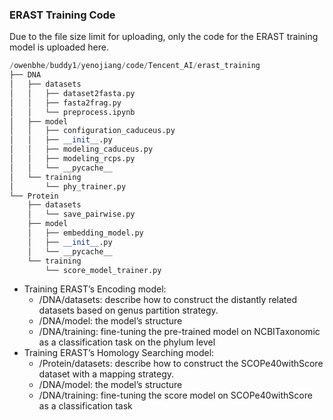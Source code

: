 ### ERAST Training Code

Due to the file size limit for uploading, only the code for the ERAST training model is uploaded here. 

```python
/owenbhe/buddy1/yenojiang/code/Tencent_AI/erast_training
├── DNA
│   ├── datasets
│   │   ├── dataset2fasta.py
│   │   ├── fasta2frag.py
│   │   └── preprocess.ipynb
│   ├── model
│   │   ├── configuration_caduceus.py
│   │   ├── __init__.py
│   │   ├── modeling_caduceus.py
│   │   ├── modeling_rcps.py
│   │   └── __pycache__
│   └── training
│       └── phy_trainer.py
└── Protein
    ├── datasets
    │   └── save_pairwise.py
    ├── model
    │   ├── embedding_model.py
    │   ├── __init__.py
    │   └── __pycache__
    └── training
        └── score_model_trainer.py
```

- Training ERAST’s Encoding model:
    - /DNA/datasets: describe how to construct the distantly related datasets based on genus partition strategy.
    - /DNA/model: the model’s structure
    - /DNA/training: fine-tuning the pre-trained model on NCBITaxonomic as a classification task on the phylum level
- Training ERAST’s  Homology Searching model:
    - /Protein/datasets: describe how to construct the SCOPe40withScore dataset with a mapping strategy.
    - /DNA/model: the model’s structure
    - /DNA/training: fine-tuning the score model on SCOPe40withScore as a classification task

